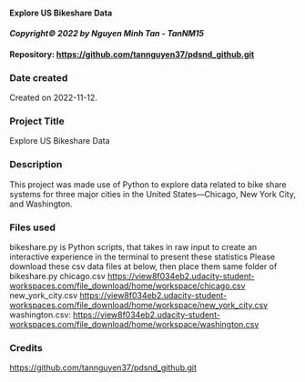 #### Explore US Bikeshare Data
#### *Copyright© 2022 by Nguyen Minh Tan - TanNM15*
#### Repository: https://github.com/tannguyen37/pdsnd_github.git

### Date created
Created on 2022-11-12.

### Project Title
Explore US Bikeshare Data

### Description
This project was made use of Python to explore data related to bike share systems for three major cities in the United States—Chicago, New York City, and Washington. 

### Files used
bikeshare.py is Python scripts, that takes in raw input to create an interactive experience in the terminal to present these statistics
Please download these csv data files at below, then place them same folder of bikeshare.py
	chicago.csv https://view8f034eb2.udacity-student-workspaces.com/file_download/home/workspace/chicago.csv
	new_york_city.csv https://view8f034eb2.udacity-student-workspaces.com/file_download/home/workspace/new_york_city.csv
	washington.csv: https://view8f034eb2.udacity-student-workspaces.com/file_download/home/workspace/washington.csv

### Credits
https://github.com/tannguyen37/pdsnd_github.git

